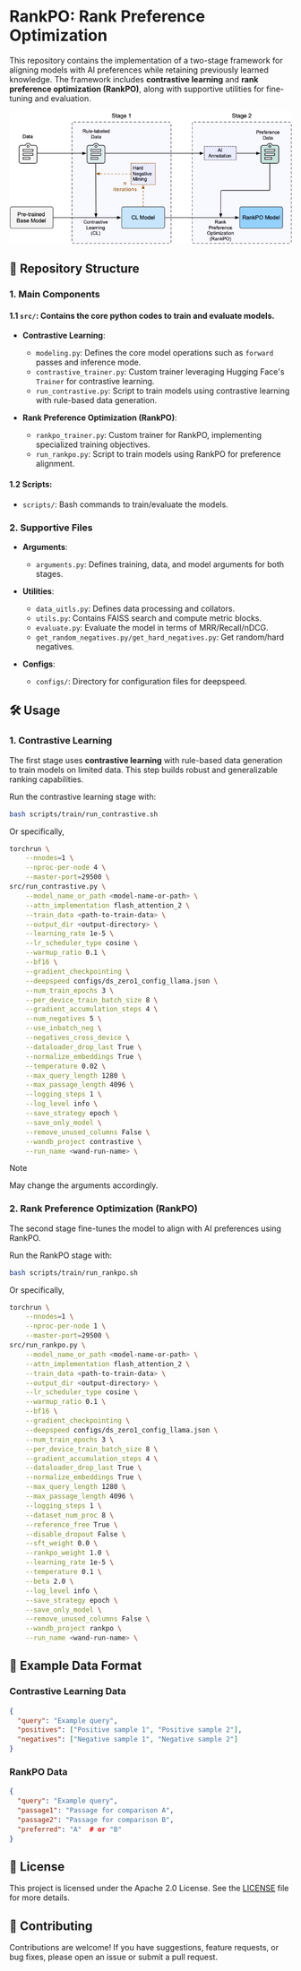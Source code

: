 # RankPO: Rank Preference Optimization

This repository contains the implementation of a two-stage framework for aligning models with AI preferences while retaining previously learned knowledge. The framework includes **contrastive learning** and **rank preference optimization (RankPO)**, along with supportive utilities for fine-tuning and evaluation.


<p align="center">
  <img src="imgs/overview.png" />
</p>


## 📂 Repository Structure

### 1. Main Components

#### 1.1 `src/`: Contains the core python codes to train and evaluate models.

- **Contrastive Learning**: 
  - `modeling.py`: Defines the core model operations such as `forward` passes and inference mode.
  - `contrastive_trainer.py`: Custom trainer leveraging Hugging Face's `Trainer` for contrastive learning.
  - `run_contrastive.py`: Script to train models using contrastive learning with rule-based data generation.

- **Rank Preference Optimization (RankPO)**:
  - `rankpo_trainer.py`: Custom trainer for RankPO, implementing specialized training objectives.
  - `run_rankpo.py`: Script to train models using RankPO for preference alignment.


#### 1.2 Scripts:
  - `scripts/`: Bash commands to train/evaluate the models.


### 2. Supportive Files

- **Arguments**:
  - `arguments.py`: Defines training, data, and model arguments for both stages.

- **Utilities**:
  - `data_uitls.py`: Defines data processing and collators.
  - `utils.py`: Contains FAISS search and compute metric blocks.
  - `evaluate.py`: Evaluate the model in terms of MRR/Recall/nDCG.
  - `get_random_negatives.py/get_hard_negatives.py`: Get random/hard negatives.

- **Configs**:
  - `configs/`: Directory for configuration files for deepspeed.





## 🛠️ **Usage**

### **1. Contrastive Learning**

The first stage uses **contrastive learning** with rule-based data generation to train models on limited data. This step builds robust and generalizable ranking capabilities.

Run the contrastive learning stage with:

```bash
bash scripts/train/run_contrastive.sh
```

Or specifically,

```bash
torchrun \
    --nnodes=1 \
    --nproc-per-node 4 \
    --master-port=29500 \
src/run_contrastive.py \
    --model_name_or_path <model-name-or-path> \
    --attn_implementation flash_attention_2 \
    --train_data <path-to-train-data> \
    --output_dir <output-directory> \
    --learning_rate 1e-5 \
    --lr_scheduler_type cosine \
    --warmup_ratio 0.1 \
    --bf16 \
    --gradient_checkpointing \
    --deepspeed configs/ds_zero1_config_llama.json \
    --num_train_epochs 3 \
    --per_device_train_batch_size 8 \
    --gradient_accumulation_steps 4 \
    --num_negatives 5 \
    --use_inbatch_neg \
    --negatives_cross_device \
    --dataloader_drop_last True \
    --normalize_embeddings True \
    --temperature 0.02 \
    --max_query_length 1280 \
    --max_passage_length 4096 \
    --logging_steps 1 \
    --log_level info \
    --save_strategy epoch \
    --save_only_model \
    --remove_unused_columns False \
    --wandb_project contrastive \
    --run_name <wand-run-name> \
```

> [!NOTE]
> May change the arguments accordingly.


### **2. Rank Preference Optimization (RankPO)**

The second stage fine-tunes the model to align with AI preferences using RankPO.

Run the RankPO stage with:

```bash
bash scripts/train/run_rankpo.sh
```

Or specifically,

```bash
torchrun \
    --nnodes=1 \
    --nproc-per-node 1 \
    --master-port=29500 \
src/run_rankpo.py \
    --model_name_or_path <model-name-or-path> \
    --attn_implementation flash_attention_2 \
    --train_data <path-to-train-data> \
    --output_dir <output-directory> \
    --lr_scheduler_type cosine \
    --warmup_ratio 0.1 \
    --bf16 \
    --gradient_checkpointing \
    --deepspeed configs/ds_zero1_config_llama.json \
    --num_train_epochs 3 \
    --per_device_train_batch_size 8 \
    --gradient_accumulation_steps 4 \
    --dataloader_drop_last True \
    --normalize_embeddings True \
    --max_query_length 1280 \
    --max_passage_length 4096 \
    --logging_steps 1 \
    --dataset_num_proc 8 \
    --reference_free True \
    --disable_dropout False \
    --sft_weight 0.0 \
    --rankpo_weight 1.0 \
    --learning_rate 1e-5 \
    --temperature 0.1 \
    --beta 2.0 \
    --log_level info \
    --save_strategy epoch \
    --save_only_model \
    --remove_unused_columns False \
    --wandb_project rankpo \
    --run_name <wand-run-name> \
```



## 📄 Example Data Format

### **Contrastive Learning Data**
```json
{
  "query": "Example query",
  "positives": ["Positive sample 1", "Positive sample 2"],
  "negatives": ["Negative sample 1", "Negative sample 2"]
}
```

### **RankPO Data**
```json
{
  "query": "Example query",
  "passage1": "Passage for comparison A",
  "passage2": "Passage for comparison B",
  "preferred": "A"  # or "B"
}
```



## 📜 License

This project is licensed under the Apache 2.0 License. See the [LICENSE](LICENSE) file for more details.



## 🤝 Contributing

Contributions are welcome! If you have suggestions, feature requests, or bug fixes, please open an issue or submit a pull request.

